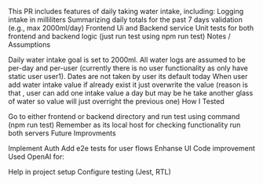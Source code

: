 This PR includes features of daily taking water intake, including:
Logging intake in milliliters
Summarizing daily totals for the past 7 days
validation (e.g., max 2000ml/day)
Frontend Ui and Backend service
Unit tests for both frontend and backend logic (just run test using npm run test)
Notes / Assumptions

Daily water intake goal is set to 2000ml.
All water logs are assumed to be per-day and per-user (currently there is no user functionality as only have static user user1).
Dates are not taken by user its default today
When user add water intake value if already exist it just overwrite the value (reason is that , user can add one intake value a day but may be he take another glass of water so value will just overright the previous one)
How I Tested

Go to either frontend or backend directory and run test using command (npm run test)
Remember as its local host for checking functionality run both servers
Future Improvments

Implement Auth
Add e2e tests for user flows
Enhanse UI
Code improvement
Used OpenAI for:

Help in project setup
Configure testing (Jest, RTL)